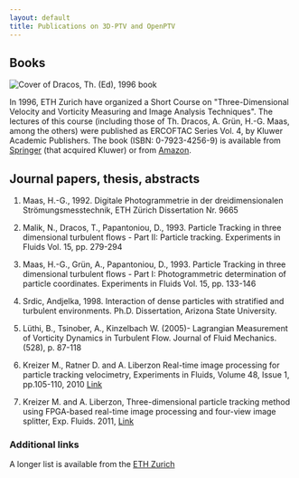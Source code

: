 ```yaml
---
layout: default
title: Publications on 3D-PTV and OpenPTV
---
```


## Books

![Cover of Dracos, Th. (Ed), 1996 book](http://www.ifu.ethz.ch/publications/software/ptv/book.jpg)


In 1996, ETH Zurich have organized a Short Course on "Three-Dimensional Velocity and Vorticity Measuring and Image Analysis Techniques". The lectures of this course (including those of Th. Dracos, A. Grün, H.-G. Maas, among the others) were published as ERCOFTAC Series Vol. 4, by Kluwer Academic Publishers.  The book  (ISBN: 0-7923-4256-9) is available from [Springer](http://www.springer.com/physics/classical+continuum+physics/book/978-0-7923-4256-4) (that acquired Kluwer) or from [Amazon](http://www.amazon.com/Three-Dimensional-Velocity-Vorticity-Measuring-Techniques/dp/0792342569).  



## Journal papers, thesis, abstracts

1. Maas, H.-G., 1992. Digitale Photogrammetrie in der dreidimensionalen Strömungsmesstechnik, ETH Zürich Dissertation Nr. 9665 

2. Malik, N., Dracos, T., Papantoniou, D., 1993. Particle Tracking in three dimensional turbulent flows - Part II: Particle tracking. Experiments in Fluids Vol. 15, pp. 279-294 

3. Maas, H.-G., Grün, A., Papantoniou, D., 1993. Particle Tracking in three dimensional turbulent flows - Part I: Photogrammetric determination of particle coordinates. Experiments in Fluids Vol. 15, pp. 133-146

4. Srdic, Andjelka, 1998. Interaction of dense particles with stratified and turbulent environments. Ph.D. Dissertation, Arizona State University. 

5. Lüthi, B., Tsinober, A., Kinzelbach W. (2005)- Lagrangian Measurement of Vorticity Dynamics in Turbulent Flow. Journal of Fluid Mechanics. (528), p. 87-118 

6. Kreizer M., Ratner D. and A. Liberzon Real-time image processing for particle tracking velocimetry, Experiments in Fluids, Volume 48, Issue 1, pp.105-110, 2010 [Link](http://link.springer.com/article/10.1007%2Fs00348-009-0715-5)

7.  Kreizer M. and A. Liberzon, Three-dimensional particle tracking method using FPGA-based real-time image processing and four-view image splitter, Exp. Fluids. 2011,  [Link](http://link.springer.com/article/10.1007%2Fs00348-010-0964-3)



### Additional links

A longer list is available from the [ETH Zurich](http://www.ifu.ethz.ch/publications/software/ptv)




